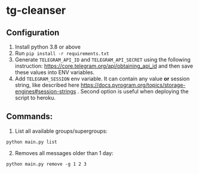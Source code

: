# tg-cleanser

## Configuration

1. Install python 3.8 or above
2. Run `pip install -r requirements.txt`
3. Generate `TELEGRAM_API_ID` and `TELEGRAM_API_SECRET` using the following instruction: https://core.telegram.org/api/obtaining_api_id and then save these values into ENV variables.
4. Add `TELEGRAM_SESSION` env variable. It can contain any value **or** session string, like described here https://docs.pyrogram.org/topics/storage-engines#session-strings . Second option is useful when deploying the script to heroku.

## Commands:
1. List all available groups/supergroups:
```shell
python main.py list
```
2. Removes all messages older than 1 day:
```shell
python main.py remove -g 1 2 3
```
        
